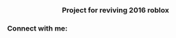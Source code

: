 <h3 align="center">Project for reviving 2016 roblox</h3>

<h3 align="left">Connect with me:</h3>
<p align="left">
</p>

